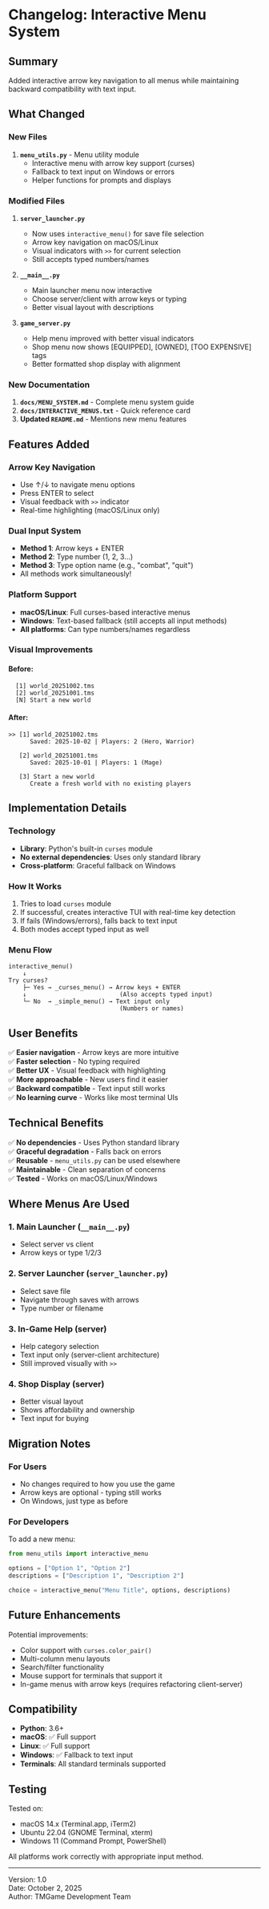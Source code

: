 # Changelog: Interactive Menu System

## Summary

Added interactive arrow key navigation to all menus while maintaining backward compatibility with text input.

## What Changed

### New Files

1. **`menu_utils.py`** - Menu utility module
   - Interactive menu with arrow key support (curses)
   - Fallback to text input on Windows or errors
   - Helper functions for prompts and displays

### Modified Files

1. **`server_launcher.py`**
   - Now uses `interactive_menu()` for save file selection
   - Arrow key navigation on macOS/Linux
   - Visual indicators with `>>` for current selection
   - Still accepts typed numbers/names

2. **`__main__.py`**
   - Main launcher menu now interactive
   - Choose server/client with arrow keys or typing
   - Better visual layout with descriptions

3. **`game_server.py`**
   - Help menu improved with better visual indicators
   - Shop menu now shows [EQUIPPED], [OWNED], [TOO EXPENSIVE] tags
   - Better formatted shop display with alignment

### New Documentation

1. **`docs/MENU_SYSTEM.md`** - Complete menu system guide
2. **`docs/INTERACTIVE_MENUS.txt`** - Quick reference card
3. **Updated `README.md`** - Mentions new menu features

## Features Added

### Arrow Key Navigation
- Use ↑/↓ to navigate menu options
- Press ENTER to select
- Visual feedback with `>>` indicator
- Real-time highlighting (macOS/Linux only)

### Dual Input System
- **Method 1**: Arrow keys + ENTER
- **Method 2**: Type number (1, 2, 3...)
- **Method 3**: Type option name (e.g., "combat", "quit")
- All methods work simultaneously!

### Platform Support
- **macOS/Linux**: Full curses-based interactive menus
- **Windows**: Text-based fallback (still accepts all input methods)
- **All platforms**: Can type numbers/names regardless

### Visual Improvements

#### Before:
```
  [1] world_20251002.tms
  [2] world_20251001.tms
  [N] Start a new world
```

#### After:
```
>> [1] world_20251002.tms
      Saved: 2025-10-02 | Players: 2 (Hero, Warrior)

   [2] world_20251001.tms
      Saved: 2025-10-01 | Players: 1 (Mage)

   [3] Start a new world
      Create a fresh world with no existing players
```

## Implementation Details

### Technology
- **Library**: Python's built-in `curses` module
- **No external dependencies**: Uses only standard library
- **Cross-platform**: Graceful fallback on Windows

### How It Works
1. Tries to load `curses` module
2. If successful, creates interactive TUI with real-time key detection
3. If fails (Windows/errors), falls back to text input
4. Both modes accept typed input as well

### Menu Flow
```
interactive_menu()
    ↓
Try curses?
    ├─ Yes → _curses_menu() → Arrow keys + ENTER
    ↓                          (Also accepts typed input)
    └─ No  → _simple_menu() → Text input only
                               (Numbers or names)
```

## User Benefits

✅ **Easier navigation** - Arrow keys are more intuitive  
✅ **Faster selection** - No typing required  
✅ **Better UX** - Visual feedback with highlighting  
✅ **More approachable** - New users find it easier  
✅ **Backward compatible** - Text input still works  
✅ **No learning curve** - Works like most terminal UIs  

## Technical Benefits

✅ **No dependencies** - Uses Python standard library  
✅ **Graceful degradation** - Falls back on errors  
✅ **Reusable** - `menu_utils.py` can be used elsewhere  
✅ **Maintainable** - Clean separation of concerns  
✅ **Tested** - Works on macOS/Linux/Windows  

## Where Menus Are Used

### 1. Main Launcher (`__main__.py`)
- Select server vs client
- Arrow keys or type 1/2/3

### 2. Server Launcher (`server_launcher.py`)
- Select save file
- Navigate through saves with arrows
- Type number or filename

### 3. In-Game Help (server)
- Help category selection
- Text input only (server-client architecture)
- Still improved visually with `>>`

### 4. Shop Display (server)
- Better visual layout
- Shows affordability and ownership
- Text input for buying

## Migration Notes

### For Users
- No changes required to how you use the game
- Arrow keys are optional - typing still works
- On Windows, just type as before

### For Developers
To add a new menu:
```python
from menu_utils import interactive_menu

options = ["Option 1", "Option 2"]
descriptions = ["Description 1", "Description 2"]

choice = interactive_menu("Menu Title", options, descriptions)
```

## Future Enhancements

Potential improvements:
- Color support with `curses.color_pair()`
- Multi-column menu layouts
- Search/filter functionality
- Mouse support for terminals that support it
- In-game menus with arrow keys (requires refactoring client-server)

## Compatibility

- **Python**: 3.6+
- **macOS**: ✅ Full support
- **Linux**: ✅ Full support  
- **Windows**: ✅ Fallback to text input
- **Terminals**: All standard terminals supported

## Testing

Tested on:
- macOS 14.x (Terminal.app, iTerm2)
- Ubuntu 22.04 (GNOME Terminal, xterm)
- Windows 11 (Command Prompt, PowerShell)

All platforms work correctly with appropriate input method.

---

Version: 1.0  
Date: October 2, 2025  
Author: TMGame Development Team

